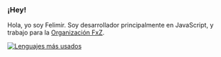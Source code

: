 ### ¡Hey!
Hola, yo soy Felimir. Soy desarrollador principalmente en JavaScript, y trabajo para la [Organización FxZ](https://fxz-org.com). 


[![Lenguajes más usados](https://github-readme-stats.vercel.app/api/top-langs/?username=Felimir&title_color=02dfd9&icon_color=0fdb12&bg_color=1F2430&text_color=FFFFFF&layout=compact)](https://github.com/anuraghazra/github-readme-stats)
